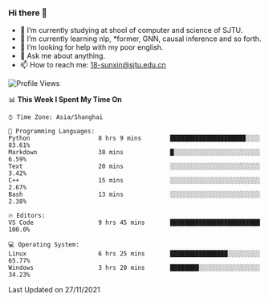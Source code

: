 ### Hi there 👋

<!--
**sunxin000/sunxin000** is a ✨ _special_ ✨ repository because its `README.md` (this file) appears on your GitHub profile.

Here are some ideas to get you started:

- 🔭 I’m currently working on ...
- 🌱 I’m currently learning ...
- 👯 I’m looking to collaborate on ...
- 🤔 I’m looking for help with ...
- 💬 Ask me about ...
- 📫 How to reach me: ...
- 😄 Pronouns: ...
- ⚡ Fun fact: ...
-->
- 🏫 I’m currently studying at shool of computer and science of SJTU.
- 🌱 I’m currently learning nlp, \*former, GNN, causal inference and so forth.
- 🤔 I’m looking for help with my poor english.
- 💬 Ask me about anything.
- 📫 How to reach me: 18-sunxin@sjtu.edu.cn
<!--START_SECTION:waka-->
![Profile Views](http://img.shields.io/badge/Profile%20Views-0-blue)

📊 **This Week I Spent My Time On** 

```text
⌚︎ Time Zone: Asia/Shanghai

💬 Programming Languages: 
Python                   8 hrs 9 mins        █████████████████████░░░░   83.61% 
Markdown                 38 mins             █░░░░░░░░░░░░░░░░░░░░░░░░   6.59% 
Text                     20 mins             ░░░░░░░░░░░░░░░░░░░░░░░░░   3.42% 
C++                      15 mins             ░░░░░░░░░░░░░░░░░░░░░░░░░   2.67% 
Bash                     13 mins             ░░░░░░░░░░░░░░░░░░░░░░░░░   2.38%

🔥 Editors: 
VS Code                  9 hrs 45 mins       █████████████████████████   100.0%

💻 Operating System: 
Linux                    6 hrs 25 mins       ████████████████░░░░░░░░░   65.77% 
Windows                  3 hrs 20 mins       ████████░░░░░░░░░░░░░░░░░   34.23%

```


 Last Updated on 27/11/2021
<!--END_SECTION:waka-->
